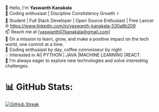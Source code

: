 👋 Hello, I'm **Yaswanth Kanakala**<br>
🌟 Coding enthusiast | Discipline Constistency Growth ⚡️<br>
🚀 Student | Full Stack Developer | Open Source Enthusiast | Free Lancer<br>
🌐 https://www.linkedin.com/in/yaswanth-kanakala-530a8b209<br>
📫 Reach me at [yaswanth07kanakala@gmail.com]<br>
🌱 On a mission to learn, grow, and make a positive impact on the tech world, one commit at a time. <br>
🌟 Coding enthusiast by day, coffee connoisseur by night <br>
💡 Interested in AI| PYTHON | JAVA |MACHINE LEARNING |REACT.<br>
🌟 I'm always eager to explore new technologies and solve interesting challenges.<br>
# 📊 GitHub Stats:
[![GitHub Streak](https://github-readme-streak-stats-736twbsuu.vercel.app?user=yeswanthkanakala07)](https://git.io/streak-stats)

